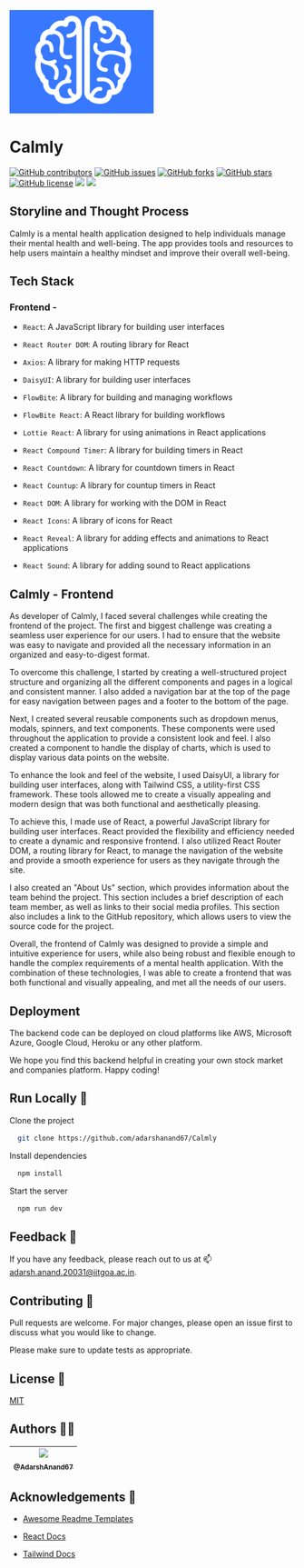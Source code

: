 ![logo (1)](public/assets/favicon.png)

<h1> Calmly </h1>

[![GitHub contributors](https://img.shields.io/github/contributors/adarshanand67/Calmly)](https://github.com/adarshanand67/Calmly/contributors)
[![GitHub issues](https://img.shields.io/github/issues/adarshanand67/Calmly)](https://github.com/adarshanand67/Calmly/issues)
[![GitHub forks](https://img.shields.io/github/forks/adarshanand67/Calmly)](https://github.com/adarshanand67/Calmly/network)
[![GitHub stars](https://img.shields.io/github/stars/adarshanand67/Calmly)](https://github.com/adarshanand67/Calmly/stargazers)
[![GitHub license](https://img.shields.io/github/license/adarshanand67/Calmly)](https://github.com/adarshanand67/Calmly/blob/master/LICENSE)
<img src="https://img.shields.io/github/languages/top/adarshanand67/Calmly">
<img src="https://img.shields.io/github/watchers/adarshanand67/Calmly" />

## Storyline and Thought Process

Calmly is a mental health application designed to help individuals manage their mental health and well-being. The app provides tools and resources to help users maintain a healthy mindset and improve their overall well-being.

<!--
## Screenshots

HomePage:
| ![HomePage](https://user-images.githubusercontent.com/79798301/212641749-a9a810aa-0c60-4d32-9884-b9c630feb0a4.png) |
| :----------------------------------------------------------------------------------------------------------------------------------: |

Company Data and Charts:
| ![Company_Data](https://user-images.githubusercontent.com/79798301/212642315-4a98426d-931b-4425-8284-1e2c63f63417.png) |
| :----------------------------------------------------------------------------------------------------------------------------------: |

Stock-Exchange Data:
| ![image](https://user-images.githubusercontent.com/79798301/212642658-80249476-e35c-4a65-bc17-e602a9122a84.png) |
| :----------------------------------------------------------------------------------------------------------------------------------: |

Technical Analysis:
| ![image](https://user-images.githubusercontent.com/79798301/212643177-63061d26-d898-46d0-9483-6ab0482fb9e1.png) |
| :----------------------------------------------------------------------------------------------------------------------------------: |

About Us:
| ![image](https://user-images.githubusercontent.com/79798301/212643758-e27b7b67-d4dc-4f42-b0e1-e1718696d13e.png) |
| :----------------------------------------------------------------------------------------------------------------------------------: |

MongoDB Data:
| ![image](https://user-images.githubusercontent.com/79798301/212653593-63d6f04e-8b99-4510-8566-64a1f9676505.png) |
| :----------------------------------------------------------------------------------------------------------------------------------: |

Postman Requests:
| ![image](https://user-images.githubusercontent.com/79798301/212653612-2b6c59b6-ad6f-4db6-96c8-c5790ce58d61.png) |
| :----------------------------------------------------------------------------------------------------------------------------------: | -->

## Tech Stack

### Frontend -

- `React`: A JavaScript library for building user interfaces

- `React Router DOM`: A routing library for React

- `Axios`: A library for making HTTP requests

- `DaisyUI`: A library for building user interfaces

- `FlowBite`: A library for building and managing workflows

- `FlowBite React`: A React library for building workflows

- `Lottie React`: A library for using animations in React applications

- `React Compound Timer`: A library for building timers in React

- `React Countdown`: A library for countdown timers in React

- `React Countup`: A library for countup timers in React

- `React DOM`: A library for working with the DOM in React

- `React Icons`: A library of icons for React

- `React Reveal`: A library for adding effects and animations to React applications

- `React Sound`: A library for adding sound to React applications

## Calmly - Frontend

As developer of Calmly, I faced several challenges while creating the frontend of the project. The first and biggest challenge was creating a seamless user experience for our users. I had to ensure that the website was easy to navigate and provided all the necessary information in an organized and easy-to-digest format.

To overcome this challenge, I started by creating a well-structured project structure and organizing all the different components and pages in a logical and consistent manner. I also added a navigation bar at the top of the page for easy navigation between pages and a footer to the bottom of the page.

Next, I created several reusable components such as dropdown menus, modals, spinners, and text components. These components were used throughout the application to provide a consistent look and feel. I also created a component to handle the display of charts, which is used to display various data points on the website.

To enhance the look and feel of the website, I used DaisyUI, a library for building user interfaces, along with Tailwind CSS, a utility-first CSS framework. These tools allowed me to create a visually appealing and modern design that was both functional and aesthetically pleasing.

To achieve this, I made use of React, a powerful JavaScript library for building user interfaces. React provided the flexibility and efficiency needed to create a dynamic and responsive frontend. I also utilized React Router DOM, a routing library for React, to manage the navigation of the website and provide a smooth experience for users as they navigate through the site.

I also created an "About Us" section, which provides information about the team behind the project. This section includes a brief description of each team member, as well as links to their social media profiles. This section also includes a link to the GitHub repository, which allows users to view the source code for the project.

Overall, the frontend of Calmly was designed to provide a simple and intuitive experience for users, while also being robust and flexible enough to handle the complex requirements of a mental health application. With the combination of these technologies, I was able to create a frontend that was both functional and visually appealing, and met all the needs of our users.

## Deployment

The backend code can be deployed on cloud platforms like AWS, Microsoft Azure, Google Cloud, Heroku or any other platform.

We hope you find this backend helpful in creating your own stock market and companies platform. Happy coding!

## Run Locally 🚀

Clone the project

```bash
  git clone https://github.com/adarshanand67/Calmly
```

Install dependencies

```bash
  npm install
```

Start the server

```bash
  npm run dev
```

## Feedback 📝

If you have any feedback, please reach out to us at 📫 adarsh.anand.20031@iitgoa.ac.in.

## Contributing 🤝

Pull requests are welcome. For major changes, please open an issue first to discuss what you would like to change.

Please make sure to update tests as appropriate.

## License 📜

[MIT](https://choosealicense.com/licenses/mit/)

## Authors 👨‍💻

| [<img src="https://github.com/AdarshAnand67.png?size=115" width=115><br><sub>@AdarshAnand67</sub>](https://github.com/AdarshAnand67) |
| :----------------------------------------------------------------------------------------------------------------------------------: |

## Acknowledgements 🙏

- [Awesome Readme Templates](https://awesomeopensource.com/project/elangosundar/awesome-README-templates)

- [React Docs](https://reactjs.org/docs/getting-started.html)

- [Tailwind Docs](https://tailwindcss.com/docs)
